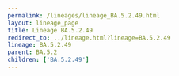 ```yaml
---
permalink: /lineages/lineage_BA.5.2.49.html
layout: lineage_page
title: Lineage BA.5.2.49
redirect_to: ../lineage.html?lineage=BA.5.2.49
lineage: BA.5.2.49
parent: BA.5.2
children: ['BA.5.2.49']
---
```

